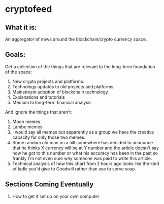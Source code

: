 # cryptofeed
## What it is:
An aggregator of news around the blockchain/crypto currency space.

## Goals:
Get a collection of the things that are relevant to the long-term foundation of the space:
1. New crypto projects and platforms.
2. Technology updates to old projects and platforms
3. Mainstream adoption of blockchain technology
4. Explanations and tutorials
5. Medium to long-term financial analysis

And ignore the things that aren't:
1. Moon memes
2. Lambo memes
3. I would say all memes but apparently as a group we have the creative capacity for only those two memes.
4. Some random old man on a hill somewhere has decided to announce that he thinks X currency will be at Y number and the article doesn't say how he got to this number or what his accuracy has been in the past so frankly I'm not even sure why someone was paid to write this article.
5. Technical analysis of how this chart from 2 hours ago looks like the kind of ladle you'd give to Goodwill rather than use to serve soup.

## Sections Coming Eventually
1. How to get it set up on your own computer
